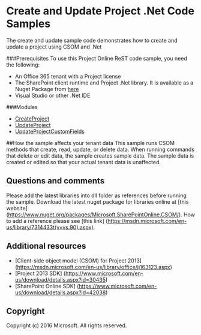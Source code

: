 # Create and Update Project .Net Code Samples

The create and update sample code demonstrates how to create and update a project using CSOM and .Net

###Prerequisites
To use this Project Online ReST code sample, you need the following:
* An Office 365 tenant with a Project license
* The SharePoint client runtime and Project .Net library. It is available as a Nuget Package from [here](https://www.nuget.org/packages/Microsoft.SharePointOnline.CSOM/)
* Visual Studio or other .Net IDE

###Modules
* [CreateProject](/Create-Update-Project-Samples/Create-Update-Project-Samples/CreateProject.cs)
* [UpdateProject](/Create-Update-Project-Samples/Create-Update-Project-Samples/UpdateProject.cs)
* [UpdateProjectCustomFields](/Create-Update-Project-Samples/Create-Update-Project-Samples/UpdateProjectCustomFieldValues.cs)

##How the sample affects your tenant data
This sample runs CSOM methods that create, read, update, or delete data. When running commands that delete or edit data, the sample creates sample data. The sample data is created or edited so that your actual tenant data is unaffected.

## Questions and comments
Please add the latest libraries into dll folder as references before running the sample. 
Download the latest nuget package for libraries online at [this website] (https://www.nuget.org/packages/Microsoft.SharePointOnline.CSOM/).
How to add a reference please see [this link] (https://msdn.microsoft.com/en-us/library/7314433t(v=vs.90).aspx).


## Additional resources
* [Client-side object model (CSOM) for Project 2013] (https://msdn.microsoft.com/en-us/library/office/jj163123.aspx)
* [Project 2013 SDK] (https://www.microsoft.com/en-us/download/details.aspx?id=30435)
* [SharePoint Online SDK] (https://www.microsoft.com/en-us/download/details.aspx?id=42038)

## Copyright
Copyright (c) 2016 Microsoft. All rights reserved.